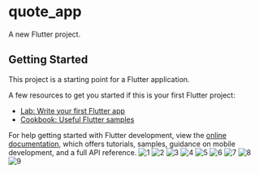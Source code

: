 # quote_app

A new Flutter project.

## Getting Started

This project is a starting point for a Flutter application.

A few resources to get you started if this is your first Flutter project:

- [Lab: Write your first Flutter app](https://docs.flutter.dev/get-started/codelab)
- [Cookbook: Useful Flutter samples](https://docs.flutter.dev/cookbook)

For help getting started with Flutter development, view the
[online documentation](https://docs.flutter.dev/), which offers tutorials,
samples, guidance on mobile development, and a full API reference.
![1](https://user-images.githubusercontent.com/120237924/221425342-8eb5cf6f-40b4-4ae7-a761-8ea253dde0c4.png)
![2](https://user-images.githubusercontent.com/120237924/221425349-c0b433fa-949f-4582-97bc-e5afb5fdcb4f.png)
![3](https://user-images.githubusercontent.com/120237924/221425353-dcb530e0-4d57-4e7d-97eb-3f47449816e8.png)
![4](https://user-images.githubusercontent.com/120237924/221425359-ab697448-88b9-44fd-9a6f-662a08445173.png)
![5](https://user-images.githubusercontent.com/120237924/221425363-dc9824a5-b601-46bd-a68f-e105a2330085.png)
![6](https://user-images.githubusercontent.com/120237924/221425370-2edc0892-2ba7-43a3-9c8b-076168bd8fac.png)
![7](https://user-images.githubusercontent.com/120237924/221425375-8a71fddc-2dc9-4ce9-82ea-b5a58b32fdc3.png)
![8](https://user-images.githubusercontent.com/120237924/221425379-e4c01550-b8b1-494b-b429-84323ab84e37.png)
![9](https://user-images.githubusercontent.com/120237924/221425386-9208a4ed-6fb0-4d1f-868b-d01d50a7ec9d.png)
